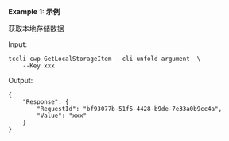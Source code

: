 **Example 1: 示例**

获取本地存储数据

Input: 

```
tccli cwp GetLocalStorageItem --cli-unfold-argument  \
    --Key xxx
```

Output: 
```
{
    "Response": {
        "RequestId": "bf93077b-51f5-4428-b9de-7e33a0b9cc4a",
        "Value": "xxx"
    }
}
```

